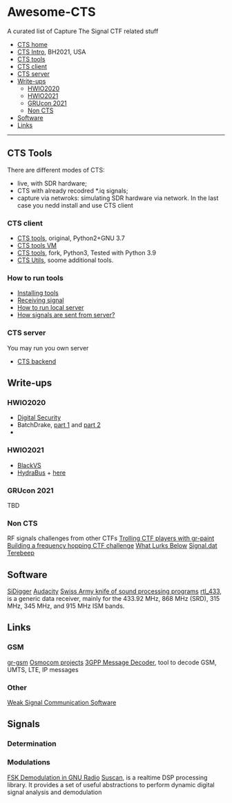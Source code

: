 # Awesome-CTS
A curated list of Capture The Signal CTF related stuff

- [CTS home](https://cts.ninja/)
- [CTS Intro](https://github.com/capturethesignal/cts-website/blob/master/bhusa2021/BHArsenal21_cts.pdf), BH2021, USA
- [CTS tools](#CTS-Tools)
- [CTS client](#CTS-client)
- [CTS server](#CTS-server)
- [Write-ups](#Write-ups)
  - [HWIO2020](#HWIO2020)
  - [HWIO2021](#HWIO2021)
  - [GRUcon 2021](#GRUcon-2021)
  - [Non CTS]()
- [Software](#Software)
- [Links](#Links)

- - -

## CTS Tools
There are different modes of CTS:
- live, with SDR hardware;
- CTS with already recodred \*.iq signals;
- capture via netwroks: simulating SDR hardware via network. In the last case you nedd install and use CTS client
 
### CTS client

- [CTS tools](https://github.com/capturethesignal/cts-tools), original, Python2+GNU 3.7
- [CTS tools VM](https://cts.ninja/downloads/)
- [CTS tools](https://github.com/BlackVS/cts-tools), fork, Python3, Tested with Python 3.9
- [CTS Utils](https://github.com/BlackVS/cts-utils), soome additional tools.

### How to run tools
- [Installing tools](cts-tools.md)
- [Receiving signal](cts-get-signal.md)
- [How to run local server](cts-utils.md)
- [How signals are sent from server?](cts-signals.md)

### CTS server
You may run you own server
- [CTS backend](https://github.com/capturethesignal/cts-backend)

## Write-ups

### HWIO2020

- [Digital Security](https://www.digital.security/en/blog/hardweario-capture-signal-write)
- BatchDrake, [part 1](https://batchdrake.github.io/cts/) and [part 2](https://batchdrake.github.io/ctsII/)
- 
### HWIO2021

- [BlackVS](https://github.com/BlackVS/CTFs/tree/master/HWIO2021/CTS)
- [HydraBus](https://hydrabus.com/CTS/HWIO_2021_CTS_Signal5_solution_BVE_10July2021.pdf) + [here](https://hydrabus.com/CTS/)

### GRUcon 2021

TBD

### Non CTS 
RF signals challenges from other CTFs
[Trolling CTF players with gr-paint](https://irrational.net/2019/11/30/trolling-ctf-players-with-gr-paint/)
[Building a frequency hopping CTF challenge](https://irrational.net/2019/12/02/building-a-frequency-hopping-challenge/)
[What Lurks Below](https://github.com/mossmann/Writeups/tree/main/Google%20CTF%202020/What%20Lurks%20Below)
[Signal.dat](https://github.com/leony/CTF/blob/master/Radio%20Frequency/Signal.dat_Writeup.md)
[Terebeep](https://bolek42.github.io/ctf/2017-PlaidCTF/terebeep/README.html)

## Software
[SiDigger](https://github.com/BatchDrake/SigDigger)
[Audacity](https://www.audacityteam.org/)
[Swiss Army knife of sound processing programs](http://sox.sourceforge.net/)
[rtl_433](https://github.com/merbanan/rtl_433), is a generic data receiver, mainly for the 433.92 MHz, 868 MHz (SRD), 315 MHz, 345 MHz, and 915 MHz ISM bands.

## Links
### GSM
[gr-gsm](https://github.com/ptrkrysik/gr-gsm)
[Osmocom projects](https://osmocom.org/projects)
[3GPP Message Decoder](https://www.3glteinfo.com/3gpp-message-decoder/), tool to decode GSM, UMTS, LTE, IP messages

### Other
[Weak Signal Communication Software](https://physics.princeton.edu//pulsar/K1JT/)

## Signals
### Determination

### Modulations
[FSK Demodulation in GNU Radio](https://wirelesspi.com/fsk-demodulation-in-gnu-radio/)
[Suscan](https://github.com/BatchDrake/suscan), is a realtime DSP processing library. It provides a set of useful abstractions to perform dynamic digital signal analysis and demodulation


